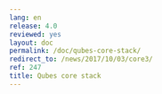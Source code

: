 ```yaml
---
lang: en
release: 4.0
reviewed: yes
layout: doc
permalink: /doc/qubes-core-stack/
redirect_to: /news/2017/10/03/core3/
ref: 247
title: Qubes core stack
---
```

